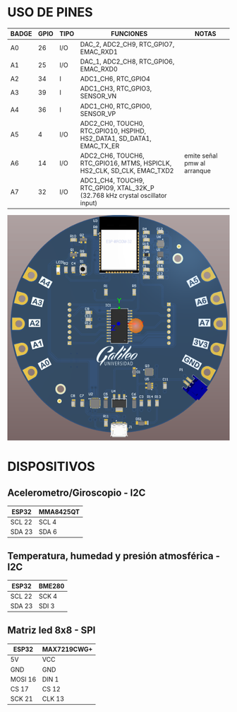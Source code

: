 # USO DE PINES
BADGE | GPIO | TIPO | FUNCIONES | NOTAS
--- | --- | --- | --- | ---
A0 | 26 | I/O | DAC_2, ADC2_CH9, RTC_GPIO7, EMAC_RXD1 
A1 | 25 | I/O | DAC_1, ADC2_CH8, RTC_GPIO6, EMAC_RXD0
A2 | 34 | I | ADC1_CH6, RTC_GPIO4 
A3 | 39 | I |  ADC1_CH3, RTC_GPIO3, SENSOR_VN
A4 | 36 | I |  ADC1_CH0, RTC_GPIO0, SENSOR_VP
A5 | 4 | I/O | ADC2_CH0, TOUCH0, RTC_GPIO10, HSPIHD, HS2_DATA1, SD_DATA1, EMAC_TX_ER
A6 | 14 | I/O | ADC2_CH6, TOUCH6, RTC_GPIO16, MTMS, HSPICLK, HS2_CLK, SD_CLK, EMAC_TXD2 | emite señal pmw al arranque
A7 | 32 | I/O | ADC1_CH4, TOUCH9, RTC_GPIO9, XTAL_32K_P (32.768 kHz crystal oscillator input)

![alt text](/imagenes/Badge%20vista%20frontal.png)

# DISPOSITIVOS
## Acelerometro/Giroscopio - I2C
ESP32 | MMA8425QT
--- | ---
SCL 22 | SCL 4
SDA 23 | SDA 6

## Temperatura, humedad y presión atmosférica - I2C
ESP32 | BME280
--- | ---
SCL 22 | SCK 4
SDA 23 | SDI 3
## Matriz led 8x8 - SPI
ESP32 | MAX7219CWG+
--- | ---
5V | VCC 
GND | GND
MOSI 16 | DIN 1
CS 17 | CS 12
SCK 21 | CLK 13